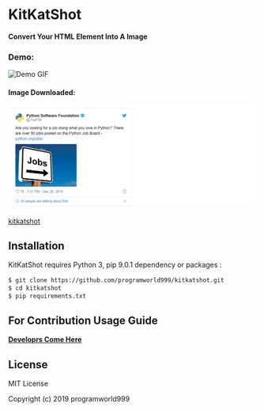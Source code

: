 # KitKatShot

**Convert Your HTML Element Into A Image**
### Demo: 

![Demo GIF](https://i.ibb.co/ByJKBvw/demo.gif)
#### Image Downloaded:
![Output Image](https://github.com/programworld999/kitkatshot/blob/master/kitkatshotapp/static/output.png)

[kitkatshot](https://bit.ly/2suaMXs)

## Installation
KitKatShot requires Python 3, pip 9.0.1 dependency or packages :
```
$ git clone https://github.com/programworld999/kitkatshot.git
$ cd kitkatshot
$ pip requirements.txt
```


## For Contribution Usage Guide 
 **[Developrs Come Here](https://github.com/programworld999/kitkatshot)**


## License
MIT License

Copyright (c) 2019 programworld999
